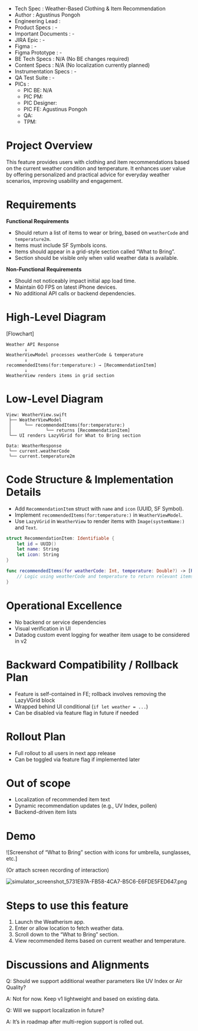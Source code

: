- Tech Spec : Weather-Based Clothing & Item Recommendation
- Author : Agustinus Pongoh
- Engineering Lead : <Eng Lead name>
- Product Specs : -
- Important Documents : -
- JIRA Epic : -
- Figma : -
- Figma Prototype : -
- BE Tech Specs : N/A (No BE changes required)
- Content Specs : N/A (No localization currently planned)
- Instrumentation Specs : -
- QA Test Suite : -
- PICs :
    - PIC BE: N/A
    - PIC PM: <Product Manager Name>
    - PIC Designer: <Designer Name>
    - PIC FE: Agustinus Pongoh
    - QA: <QA Name>
    - TPM: <TPM Name>

Project Overview
=================
This feature provides users with clothing and item recommendations based on the current weather condition and temperature. It enhances user value by offering personalized and practical advice for everyday weather scenarios, improving usability and engagement.

Requirements
=================
**Functional Requirements**
- Should return a list of items to wear or bring, based on `weatherCode` and `temperature2m`.
- Items must include SF Symbols icons.
- Items should appear in a grid-style section called “What to Bring”.
- Section should be visible only when valid weather data is available.

**Non-Functional Requirements**
- Should not noticeably impact initial app load time.
- Maintain 60 FPS on latest iPhone devices.
- No additional API calls or backend dependencies.

High-Level Diagram
==================
[Flowchart]

```text
Weather API Response
       ↓
WeatherViewModel processes weatherCode & temperature
       ↓
recommendedItems(for:temperature:) → [RecommendationItem]
       ↓
WeatherView renders items in grid section
```
# Low-Level Diagram

```
View: WeatherView.swift
 ├── WeatherViewModel
 │     └── recommendedItems(for:temperature:)
 │             └── returns [RecommendationItem]
 └── UI renders LazyVGrid for What to Bring section

Data: WeatherResponse
 └── current.weatherCode
 └── current.temperature2m

```

# Code Structure & Implementation Details

- Add `RecommendationItem` struct with `name` and `icon` (UUID, SF Symbol).
- Implement `recommendedItems(for:temperature:)` in `WeatherViewModel`.
- Use `LazyVGrid` in `WeatherView` to render items with `Image(systemName:)` and `Text`.

```swift
struct RecommendationItem: Identifiable {
    let id = UUID()
    let name: String
    let icon: String
}

```

```swift
func recommendedItems(for weatherCode: Int, temperature: Double?) -> [RecommendationItem] {
    // Logic using weatherCode and temperature to return relevant items with icons
}

```

# Operational Excellence

- No backend or service dependencies
- Visual verification in UI
- Datadog custom event logging for weather item usage to be considered in v2

# Backward Compatibility / Rollback Plan

- Feature is self-contained in FE; rollback involves removing the LazyVGrid block
- Wrapped behind UI conditional (`if let weather = ...`)
- Can be disabled via feature flag in future if needed

# Rollout Plan

- Full rollout to all users in next app release
- Can be toggled via feature flag if implemented later

# Out of scope

- Localization of recommended item text
- Dynamic recommendation updates (e.g., UV Index, pollen)
- Backend-driven item lists

# Demo

![Screenshot of “What to Bring” section with icons for umbrella, sunglasses, etc.]

(Or attach screen recording of interaction)

![simulator_screenshot_5731E97A-FB58-4CA7-B5C6-E6FDE5FED647.png](attachment:005cfe2c-b92c-48c9-b473-4059bba77cf9:simulator_screenshot_5731E97A-FB58-4CA7-B5C6-E6FDE5FED647.png)

# Steps to use this feature

1. Launch the Weatherism app.
2. Enter or allow location to fetch weather data.
3. Scroll down to the “What to Bring” section.
4. View recommended items based on current weather and temperature.

# Discussions and Alignments

Q: Should we support additional weather parameters like UV Index or Air Quality?

A: Not for now. Keep v1 lightweight and based on existing data.

Q: Will we support localization in future?

A: It’s in roadmap after multi-region support is rolled out.
